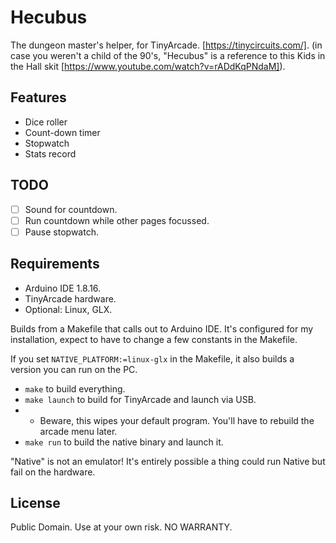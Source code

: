 # Hecubus

The dungeon master's helper, for TinyArcade. [https://tinycircuits.com/].
(in case you weren't a child of the 90's, "Hecubus" is a reference to this Kids in the Hall skit [https://www.youtube.com/watch?v=rADdKqPNdaM]).

## Features

- Dice roller
- Count-down timer
- Stopwatch
- Stats record

## TODO

- [ ] Sound for countdown.
- [ ] Run countdown while other pages focussed.
- [ ] Pause stopwatch.

## Requirements

- Arduino IDE 1.8.16.
- TinyArcade hardware.
- Optional: Linux, GLX.

Builds from a Makefile that calls out to Arduino IDE.
It's configured for my installation, expect to have to change a few constants in the Makefile.

If you set `NATIVE_PLATFORM:=linux-glx` in the Makefile, it also builds a version you can run on the PC.

- `make` to build everything.
- `make launch` to build for TinyArcade and launch via USB.
- - Beware, this wipes your default program. You'll have to rebuild the arcade menu later.
- `make run` to build the native binary and launch it.

"Native" is not an emulator! It's entirely possible a thing could run Native but fail on the hardware.

## License

Public Domain. Use at your own risk. NO WARRANTY.
